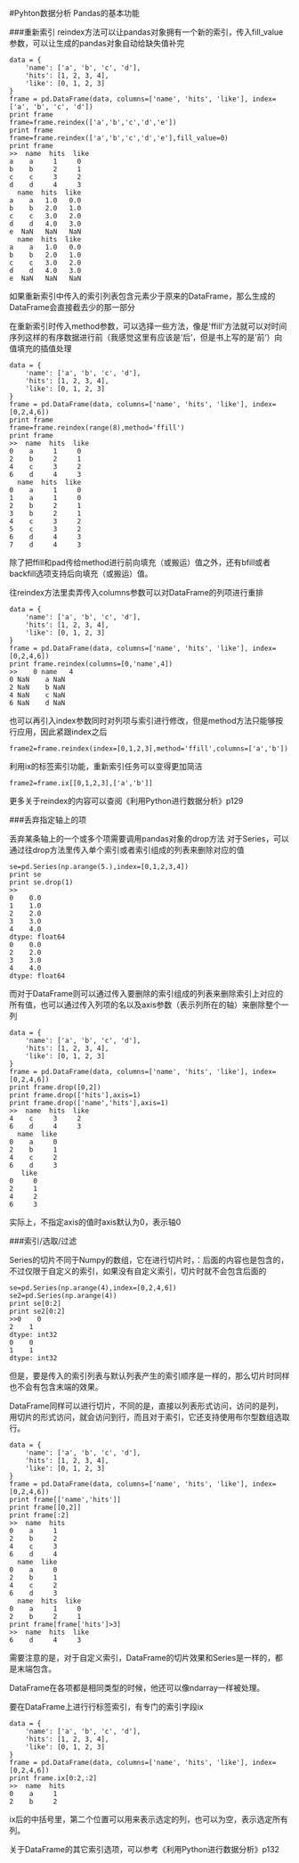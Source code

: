 #Pyhton数据分析 Pandas的基本功能

###重新索引
reindex方法可以让pandas对象拥有一个新的索引，传入fill_value参数，可以让生成的pandas对象自动给缺失值补完
```
data = {
    'name': ['a', 'b', 'c', 'd'],
    'hits': [1, 2, 3, 4],
    'like': [0, 1, 2, 3]
}
frame = pd.DataFrame(data, columns=['name', 'hits', 'like'], index=['a', 'b', 'c', 'd'])
print frame
frame=frame.reindex(['a','b','c','d','e'])
print frame
frame=frame.reindex(['a','b','c','d','e'],fill_value=0)
print frame
>>  name  hits  like
a    a     1     0
b    b     2     1
c    c     3     2
d    d     4     3
  name  hits  like
a    a   1.0   0.0
b    b   2.0   1.0
c    c   3.0   2.0
d    d   4.0   3.0
e  NaN   NaN   NaN
  name  hits  like
a    a   1.0   0.0
b    b   2.0   1.0
c    c   3.0   2.0
d    d   4.0   3.0
e  NaN   NaN   NaN
```
如果重新索引中传入的索引列表包含元素少于原来的DataFrame，那么生成的DataFrame会直接截去少的那一部分

在重新索引时传入method参数，可以选择一些方法，像是'ffill'方法就可以对时间序列这样的有序数据进行前（我感觉这里有应该是‘后’，但是书上写的是’前‘）向值填充的插值处理
```
data = {
    'name': ['a', 'b', 'c', 'd'],
    'hits': [1, 2, 3, 4],
    'like': [0, 1, 2, 3]
}
frame = pd.DataFrame(data, columns=['name', 'hits', 'like'], index=[0,2,4,6])
print frame
frame=frame.reindex(range(8),method='ffill')
print frame
>>  name  hits  like
0    a     1     0
2    b     2     1
4    c     3     2
6    d     4     3
  name  hits  like
0    a     1     0
1    a     1     0
2    b     2     1
3    b     2     1
4    c     3     2
5    c     3     2
6    d     4     3
7    d     4     3
```
除了把ffill和pad传给method进行前向填充（或搬运）值之外，还有bfill或者backfill选项支持后向填充（或搬运）值。

往reindex方法里卖弄传入columns参数可以对DataFrame的列项进行重排
```
data = {
    'name': ['a', 'b', 'c', 'd'],
    'hits': [1, 2, 3, 4],
    'like': [0, 1, 2, 3]
}
frame = pd.DataFrame(data, columns=['name', 'hits', 'like'], index=[0,2,4,6])
print frame.reindex(columns=[0,'name',4])
>>    0 name   4
0 NaN    a NaN
2 NaN    b NaN
4 NaN    c NaN
6 NaN    d NaN
```
也可以再引入index参数同时对列项与索引进行修改，但是method方法只能够按行应用，因此紧跟index之后
```
frame2=frame.reindex(index=[0,1,2,3],method='ffill',columns=['a','b'])
```
利用ix的标签索引功能，重新索引任务可以变得更加简洁
```
frame2=frame.ix[[0,1,2,3],['a','b']]
```
更多关于reindex的内容可以查阅《利用Python进行数据分析》p129

###丢弃指定轴上的项

丢弃某条轴上的一个或多个项需要调用pandas对象的drop方法
对于Series，可以通过往drop方法里传入单个索引或者索引组成的列表来删除对应的值
```
se=pd.Series(np.arange(5.),index=[0,1,2,3,4])
print se
print se.drop(1)
>>
0    0.0
1    1.0
2    2.0
3    3.0
4    4.0
dtype: float64
0    0.0
2    2.0
3    3.0
4    4.0
dtype: float64
```
而对于DataFrame则可以通过传入要删除的索引组成的列表来删除索引上对应的所有值，也可以通过传入列项的名以及axis参数（表示列所在的轴）来删除整个一列
```
data = {
    'name': ['a', 'b', 'c', 'd'],
    'hits': [1, 2, 3, 4],
    'like': [0, 1, 2, 3]
}
frame = pd.DataFrame(data, columns=['name', 'hits', 'like'], index=[0,2,4,6])
print frame.drop([0,2])
print frame.drop(['hits'],axis=1)
print frame.drop(['name','hits'],axis=1)
>>  name  hits  like
4    c     3     2
6    d     4     3
  name  like
0    a     0
2    b     1
4    c     2
6    d     3
   like
0     0
2     1
4     2
6     3
```
实际上，不指定axis的值时axis默认为0，表示轴0

###索引/选取/过滤

Series的切片不同于Numpy的数组，它在进行切片时，：后面的内容也是包含的，不过仅限于自定义的索引，如果没有自定义索引，切片时就不会包含后面的
```
se=pd.Series(np.arange(4),index=[0,2,4,6])
se2=pd.Series(np.arange(4))
print se[0:2]
print se2[0:2]
>>0    0
2    1
dtype: int32
0    0
1    1
dtype: int32
```
但是，要是传入的索引列表与默认列表产生的索引顺序是一样的，那么切片时同样也不会有包含末端的效果。

DataFrame同样可以进行切片，不同的是，直接以列表形式访问，访问的是列，用切片的形式访问，就会访问到行，而且对于索引，它还支持使用布尔型数组选取行。
```
data = {
    'name': ['a', 'b', 'c', 'd'],
    'hits': [1, 2, 3, 4],
    'like': [0, 1, 2, 3]
}
frame = pd.DataFrame(data, columns=['name', 'hits', 'like'], index=[0,2,4,6])
print frame[['name','hits']]
print frame[[0,2]]
print frame[:2]
>>  name  hits
0    a     1
2    b     2
4    c     3
6    d     4
  name  like
0    a     0
2    b     1
4    c     2
6    d     3
  name  hits  like
0    a     1     0
2    b     2     1
print frame[frame['hits']>3]
>>  name  hits  like
6    d     4     3
```
需要注意的是，对于自定义索引，DataFrame的切片效果和Series是一样的，都是末端包含。

DataFrame在各项都是相同类型的时候，他还可以像ndarray一样被处理。

要在DataFrame上进行行标签索引，有专门的索引字段ix
```
data = {
    'name': ['a', 'b', 'c', 'd'],
    'hits': [1, 2, 3, 4],
    'like': [0, 1, 2, 3]
}
frame = pd.DataFrame(data, columns=['name', 'hits', 'like'], index=[0,2,4,6])
print frame.ix[0:2,:2]
>>  name  hits
0    a     1
2    b     2
```
ix后的中括号里，第二个位置可以用来表示选定的列，也可以为空，表示选定所有列。

关于DataFrame的其它索引选项，可以参考《利用Python进行数据分析》p132




